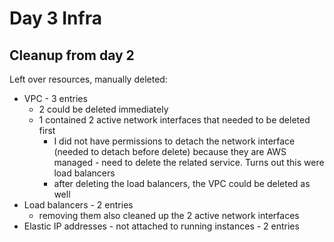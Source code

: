 
# Day 3 Infra

## Cleanup from day 2
Left over resources, manually deleted:

* VPC - 3 entries
    * 2 could be deleted immediately
    * 1 contained 2 active network interfaces that needed to be deleted first
        * I did not have permissions to detach the network interface (needed to detach before delete)
          because they are AWS managed - need to delete the related service. Turns out this were load
          balancers
        * after deleting the load balancers, the VPC could be deleted as well
* Load balancers - 2 entries
    * removing them also cleaned up the 2 active network interfaces
* Elastic IP addresses - not attached to running instances - 2 entries

